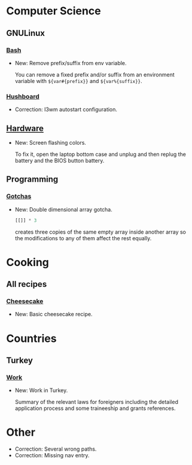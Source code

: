 # Computer Science

## GNULinux

### [Bash](bash.md)

* New: Remove prefix/suffix from env variable.

    You can remove a fixed prefix and/or suffix from an environment variable
    with `${var#{prefix}}` and `${var%{suffix}}`.
    

### [Hushboard](hushboard.md)

* Correction: I3wm autostart configuration.

## [Hardware](t14_amd_gen1.md)

* New: Screen flashing colors.

    To fix it, open the laptop bottom case and unplug and then replug
    the battery and the BIOS button battery.
    

## Programming

### [Gotchas](gotchas.md)

* New: Double dimensional array gotcha.

    ```python
    [[]] * 3
    ```
    
    creates three copies of the same empty array inside another array so the
    modifications to any of them affect the rest equally.
    

# Cooking

## All recipes

### [Cheesecake](cheesecake.md)

* New: Basic cheesecake recipe.

# Countries

## Turkey

### [Work](work.md)

* New: Work in Turkey.

    Summary of the relevant laws for foreigners including the detailed
    application process and some traineeship and grants references.
    

# Other

* Correction: Several wrong paths.
* Correction: Missing nav entry.